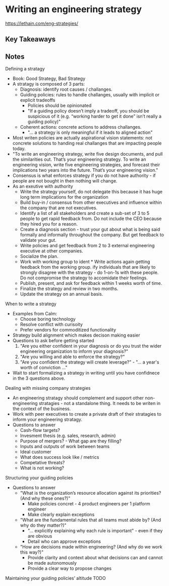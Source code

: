 # Writing an engineering strategy

<https://lethain.com/eng-strategies/>

## Key Takeaways

## Notes

Defining a stratagy

* Book: Good Strategy, Bad Strategy
* A stratagy is composed of 3 parts:
  * Diagnosis: identify root causes / challanges.
  * Guiding policies: rules to handle challanges, usually with implicit or explicit tradeoffs
    * Policies should be opinionated
    * "If a guiding policy doesn’t imply a tradeoff, you should be suspicious of it (e.g. “working harder to get it done” isn’t really a guiding policy)"
  * Coherent actions: concrete actions to address challanges.
    * "... a strategy is only meaningful if it leads to aligned action"
* Most writen policies are actually aspirational vision statements: not concrete solutions to handing real challanges that are impacting people today.
* "To write an engineering strategy, write five design documents, and pull the similarities out. That’s your engineering strategy. To write an engineering vision, write five engineering strategies, and forecast their implications two years into the future. That’s your engineering vision."
* Consensus is what enforces strategy if you do not have authority - if people are not bought in then nothing will change.
* As an exeutive with authority
  * Write the strategy yourself, do not delegate this because it has huge long term implications for the organization
  * Build buy-in / consensus from other executives and influence within the company that are not executives.
  * Identify a list of all stakeholders and create a sub-set of 3 to 5 people to get rapid feedback from. Do not include the CEO because they hired you for a reason.
  * Create a diagnosis section - trust your gut about what is being said formally and informally throughout the company. But get feedback to validate your gut.
  * Write policies and get feedback from 2 to 3 external engineering executive at other companies.
  * Socialize the plan.
  * Work with working group to ident  * Write actions again getting feedback from the working group.
ify individuals that are likely to strongly disagree with the strategy - do 1-on-1s with these people. Do not compromise the strategy to accomidate their feelings.
  * Publish, present, and ask for feedback within 1 weeks worth of time.
  * Finalize the strategy and review in two months.
  * Update the strategy on an annual basis.

When to write a strategy

* Examples from Calm:
  * Choose boring technology
  * Resolve conflict with curisoity
  * Prefer vendors for commoditized functionality
* Strategy build alignment which makes decison making easier
* Questions to ask before getting started
  1. "Are you either confident in your diagnosis or do you trust the wider engineering organization to inform your diagnosis?"
  2. "Are you willing and able to enforce the strategy?"
  3. "Are you confident the strategy will create leverage?" - "... a year's worth of conviction ..."
* Wait to start formalizing a strategy in writing until you have confidnece in the 3 questions above.

Dealing with missing company strategies

* An engineering stratagy should complement and support other non-engineering stratagies - not a standalone thing. It needs to be writen in the context of the business.
* Work with peer executives to create a private draft of their stratagies to inform your engineering stratagy.
* Questions to answer
  * Cash-flow targets?
  * Invesment thesis (e.g. sales, research, admin)
  * Purpose of mergers? - What gap are they filling?
  * Inputs and outputs of work between teams
  * Ideal customer
  * What does success look like / metrics
  * Competative threats?
  * What is not working?

Structuring your guiding policies

* Questions to answer
  * "What is the organization’s resource allocation against its priorities? (And why these ones?)"
    * Make policies concret - 4 product engineers per 1 platform engineer
    * Make clearly explain exceptions
  * "What are the fundamental rules that all teams must abide by? (And why do they matter?)"
    * "... explicitly explaining why each rule is important" - even if they are obvious
    * Detail who can approve exceptions
  * "How are decisions made within engineering? (And why do we work this way?)"
    * Provide clarity and context about what decisions can and cannot be made autonomously
    * Provide a clear way to propose changes

Maintaining your guiding policies’ altitude
TODO
